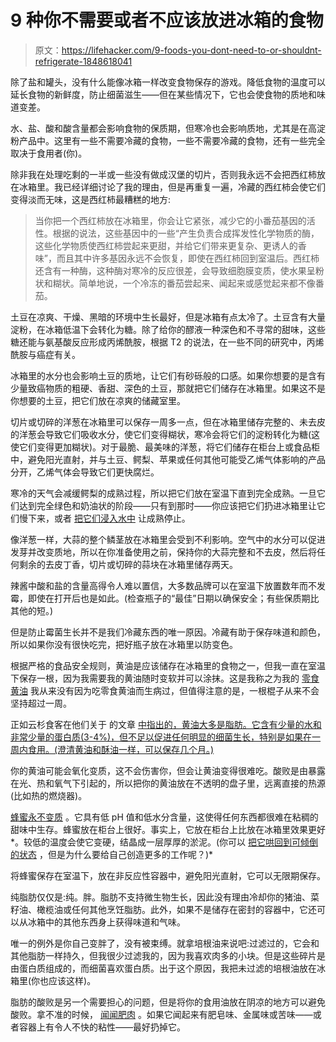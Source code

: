 # 9 种你不需要或者不应该放进冰箱的食物

> 原文：<https://lifehacker.com/9-foods-you-dont-need-to-or-shouldnt-refrigerate-1848618041>

除了盐和罐头，没有什么能像冰箱一样改变食物保存的游戏。降低食物的温度可以延长食物的新鲜度，防止细菌滋生——但在某些情况下，它也会使食物的质地和味道变差。

水、盐、酸和酸含量都会影响食物的保质期，但寒冷也会影响质地，尤其是在高淀粉产品中。这里有一些不需要冷藏的食物，一些不需要冷藏的食物，还有一些完全取决于食用者(你)。

除非我在处理吃剩的一半或一些没有做成汉堡的切片，否则我永远不会把西红柿放在冰箱里。我已经详细讨论了我的理由，但是再重复一遍，冷藏的西红柿会使它们变得淡而无味，这是西红柿最糟糕的地方:

> 当你把一个西红柿放在冰箱里，你会让它紧张，减少它的小番茄基因的活性。根据的说法，这些基因中的一些“产生负责合成挥发性化学物质的酶，这些化学物质使西红柿尝起来更甜，并给它们带来更复杂、更诱人的香味”，而且其中许多基因永远不会恢复，即使在西红柿回到室温后。西红柿还含有一种酶，这种酶对寒冷的反应很差，会导致细胞膜变质，使水果呈粉状和糊状。简单地说，一个冷冻的番茄尝起来、闻起来或感觉起来都不像番茄。

土豆在凉爽、干燥、黑暗的环境中生长最好，但是冰箱有点太冷了。土豆含有大量淀粉，在冰箱低温下会转化为糖。除了给你的醪液一种深色和不寻常的甜味，这些糖还能与氨基酸反应形成丙烯酰胺，根据 T2 的说法，在一些不同的研究中，丙烯酰胺与癌症有关。

冰箱里的水分也会影响土豆的质地，让它们有砂砾般的口感。如果你想要的是含有少量致癌物质的粗硬、香甜、深色的土豆，那就把它们储存在冰箱里。如果这不是你想要的土豆，把它们放在凉爽的储藏室里。

切片或切碎的洋葱在冰箱里可以保存一周多一点，但在冰箱里储存完整的、未去皮的洋葱会导致它们吸收水分，使它们变得糊状，寒冷会将它们的淀粉转化为糖(这使它们变得更加糊状)。对于最脆、最美味的洋葱，将它们储存在柜台上或食品柜中，避免阳光直射，并与土豆、鳄梨、苹果或任何其他可能受乙烯气体影响的产品分开，乙烯气体会导致它们更快腐烂。

寒冷的天气会减缓鳄梨的成熟过程，所以把它们放在室温下直到完全成熟。一旦它们达到完全绿色和奶油状的阶段——只有到那时——你应该把它们扔进冰箱里让它们慢下来，或者 [把它们浸入水中](https://lifehacker.com/the-smartest-way-to-keep-avocados-fresh-for-up-to-a-mon-1848587051) 让成熟停止。

像洋葱一样，大蒜的整个鳞茎放在冰箱里会受到不利影响。空气中的水分可以促进发芽并改变质地，所以在你准备使用之前，保持你的大蒜完整和不去皮，然后将任何剩余的去皮丁香，切片或切碎的蒜块在冰箱里储存两天。

辣酱中酸和盐的含量高得令人难以置信，大多数品牌可以在室温下放置数年而不发霉，即使在打开后也是如此。(检查瓶子的“最佳”日期以确保安全；有些保质期比其他的短。)

但是防止霉菌生长并不是我们冷藏东西的唯一原因。冷藏有助于保存味道和颜色，所以如果你没有很快吃完，把好瓶子放在冰箱里以防变色。

根据严格的食品安全规则，黄油是应该储存在冰箱里的食物之一，但我一直在室温下保存一根，因为我需要我的黄油随时变软并可以涂抹。这是我称之为我的 [零食黄油](https://lifehacker.com/you-need-two-types-of-butter-in-your-kitchen-1837837122) 我从来没有因为吃零食黄油而生病过，但值得注意的是，一根棍子从来不会坚持超过一周。

正如云杉食客在他们关于 的文章 [中指出的，黄油大多是脂肪。它含有少量的水和非常少量的蛋白质(3-4%)，但不足以促进任何明显的细菌生长，特别是如果在一周内食用。(澄清黄油和酥油一样，可以保存几个月。)](https://www.thespruceeats.com/do-you-refrigerate-butter-995502)

你的黄油可能会氧化变质，这不会伤害你，但会让黄油变得很难吃。酸败是由暴露在光、热和氧气下引起的，所以把你的黄油放在不透明的盘子里，远离直接的热源(比如热的燃烧器)。

[蜂蜜永不变质](https://gizmodo.com/why-honey-is-the-only-food-that-doesnt-go-bad-1225915466) 。它具有低 pH 值和低水分含量，这使得任何东西都很难在粘稠的甜味中生存。蜂蜜放在柜台上很好。事实上，它放在柜台上比放在冰箱里效果更好*。较低的温度会使它变硬，结晶成一层厚厚的淤泥。(你可以 [把它哄回到可倾倒的状态](https://lifehacker.com/remove-crystals-from-honey-with-a-hot-water-bath-1498819092) ，但是为什么要给自己创造更多的工作呢？)*

将蜂蜜保存在室温下，放在非反应性容器中，避免阳光直射，它可以无限期保存。

纯脂肪仅仅是:纯。胖。脂肪不支持微生物生长，因此没有理由冷却你的猪油、菜籽油、橄榄油或任何其他烹饪脂肪。此外，如果不是储存在密封的容器中，它还可以从冰箱中的其他东西身上获得味道和气味。

唯一的例外是你自己变胖了，没有被束缚。就拿培根油来说吧:过滤过的，它会和其他脂肪一样持久，但我很少过滤我的，因为我喜欢肉多的小块。但是这些碎片是由蛋白质组成的，而细菌喜欢蛋白质。出于这个原因，我把未过滤的培根油放在冰箱里(你也应该这样)。

脂肪的酸败是另一个需要担心的问题，但是将你的食用油放在阴凉的地方可以避免酸败。拿不准的时候， [闻闻肥肉](https://lifehacker.com/what-to-smell-for-to-check-if-your-oil-is-rancid-1762405833) 。如果它闻起来有肥皂味、金属味或苦味——或者容器上有令人不快的粘性——最好扔掉它。